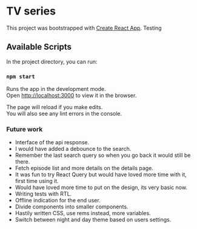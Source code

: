 # TV series

This project was bootstrapped with [Create React App](https://github.com/facebook/create-react-app). Testing

## Available Scripts

In the project directory, you can run:

### `npm start`

Runs the app in the development mode.\
Open [http://localhost:3000](http://localhost:3000) to view it in the browser.

The page will reload if you make edits.\
You will also see any lint errors in the console.

### Future work

- Interface of the api response.
- I would have added a debounce to the search. 
- Remember the last search query so when you go back it would still be there. 
- Fetch episode list and more details on the details page. 
- It was fun to try React Query but would have loved more time with it, first time using it. 
- Would have loved more time to put on the design, its very basic now. 
- Writing tests with RTL.
- Offline indication for the end user.
- Divide components into smaller components.
- Hastily written CSS, use rems instead, more variables.
- Switch between night and day theme based on users settings.

